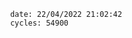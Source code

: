 

                date: 22/04/2022 21:02:42
                cycles: 54900

                         